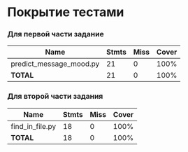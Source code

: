 # Покрытие тестами

### Для первой части задание 

| **Name**                   | **Stmts** | **Miss**   | **Cover**   |
|----------------------------|-----------|------------|-------------|
| predict_message_mood.py    | 21        | 0          | 100%        |
| **TOTAL**                  | 21        | 0          | 100%        |

### Для второй части задания

| **Name**        | **Stmts** | **Miss** | **Cover** |
|-----------------|-----------|----------|-----------|
| find_in_file.py | 18        | 0        | 100%      |
| **TOTAL**       | 18        | 0        | 100%      |
